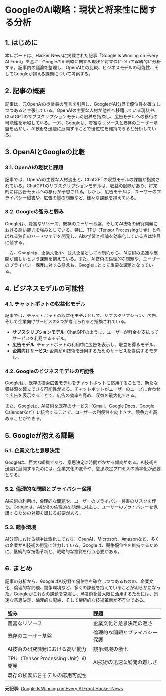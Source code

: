 # GoogleのAI戦略：現状と将来性に関する分析

## 1. はじめに

本レポートは、Hacker Newsに掲載された記事「Google Is Winning on Every AI Front」を基に、GoogleのAI戦略に関する現状と将来性について客観的に分析する。記事内の議論を整理し、OpenAIとの比較、ビジネスモデルの可能性、そしてGoogleが抱える課題について考察する。

## 2. 記事の概要

記事は、元OpenAIの従業員の発言を引用し、GoogleがAI分野で優位性を確立しつつあると主張している。OpenAIの主要な人材が他社へ移籍している現状や、ChatGPTのサブスクリプションモデルの限界を指摘し、広告モデルへの移行の可能性を示唆している。一方、Googleは、豊富なリソースと既存のユーザー基盤を活かし、AI技術を迅速に展開することで優位性を維持できると分析している。

## 3. OpenAIとGoogleの比較

### 3.1. OpenAIの現状と課題

記事では、OpenAIの主要な人材流出と、ChatGPTの収益モデルの課題が指摘されている。ChatGPTのサブスクリプションモデルは、収益の限界があり、将来的には広告モデルへの移行が予想される。しかし、広告モデルは、ユーザーのプライバシー侵害や、広告の質の問題など、様々な課題を抱えている。

### 3.2. Googleの強みと弱み

Googleは、豊富なリソース、既存のユーザー基盤、そしてAI技術の研究開発における高い能力を強みとしている。特に、TPU（Tensor Processing Unit）と呼ばれる独自のハードウェアを開発し、AIの学習と推論を効率化している点は注目に値する。

一方、Googleは、企業文化や、公共企業としての制約から、AI技術の迅速な展開が難しいという課題を抱えている。また、AI技術の倫理的な問題や、ユーザーのプライバシー保護に対する懸念も、Googleにとって重要な課題となっている。

## 4. ビジネスモデルの可能性

### 4.1. チャットボットの収益化モデル

記事では、チャットボットの収益化モデルとして、サブスクリプション、広告、そして企業向けサービスの3つが考えられると指摘されている。

* **サブスクリプションモデル**: ChatGPTのように、ユーザーが料金を支払ってサービスを利用するモデル。
* **広告モデル**: チャットボットの利用中に広告を表示し、収益を得るモデル。
* **企業向けサービス**: 企業がAI技術を活用するためのサービスを提供するモデル。

### 4.2. Googleのビジネスモデルの可能性

Googleは、既存の検索広告モデルをチャットボットに応用することで、新たな収益源を確立できる可能性がある。チャットボットがユーザーのニーズに合わせて広告を表示することで、広告の効率を高め、収益を最大化できる。

また、Googleは、AI技術を既存のサービス（Gmail、Google Docs、Google Calendarなど）に統合することで、ユーザーの利便性を向上させ、競争力を高めることができる。

## 5. Googleが抱える課題

### 5.1. 企業文化と意思決定

Googleは、巨大な組織であり、意思決定に時間がかかる傾向がある。AI技術を迅速に展開するためには、企業文化の変革や、意思決定プロセスの効率化が必要となる。

### 5.2. 倫理的な問題とプライバシー保護

AI技術の利用は、倫理的な問題や、ユーザーのプライバシー侵害のリスクを伴う。Googleは、AI技術の倫理的な問題に対応し、ユーザーのプライバシーを保護するための対策を講じる必要がある。

### 5.3. 競争環境

AI分野における競争は激化しており、OpenAI、Microsoft、Amazonなど、多くの企業がAI技術の開発に注力している。Googleは、競争優位性を維持するために、継続的な技術革新と、戦略的な投資を行う必要がある。

## 6. まとめ

記事の分析から、GoogleはAI分野で優位性を確立しつつあるものの、企業文化、倫理的な問題、競争環境など、多くの課題を抱えていることが明らかになった。Googleがこれらの課題を克服し、AI技術を最大限に活用するためには、迅速な意思決定、倫理的な配慮、そして継続的な技術革新が不可欠である。

| 強み | 課題 |
| :--------------------------------------- | :------------------------------------------ |
| 豊富なリソース | 企業文化と意思決定の遅さ |
| 既存のユーザー基盤 | 倫理的な問題とプライバシー保護 |
| AI技術の研究開発における高い能力 | 競争環境の激化 |
| TPU（Tensor Processing Unit）の開発 | AI技術の迅速な展開の難しさ |
| 既存の検索広告モデルの応用可能性 | |


**元記事:** [Google Is Winning on Every AI Front Hacker News](https://news.ycombinator.com/item?id=43661235)